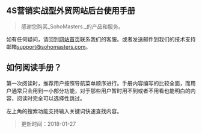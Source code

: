 ## 4S营销实战型外贸网站后台使用手册

> 感谢您购买_SohoMasters._的产品和服务。

如有任何疑问，请回到[网站首页](https://www.sohomasters.com)联系我们的客服。或者发送邮件到我们的技术支持邮箱[support@sohomasters.com](mailto:support@sohomasters.com)。

## 如何阅读手册？

第一次阅读时，推荐用户按照导航菜单顺序进行。手册内容编写的比较全面，而用户通常只会用到一小部分功能，对于那些用户暂时用不到或者不用看也能明白的内容，阅读时完全可以选择性跳过。

左上角的搜索功能支持输入关键词快速查找内容。

> 更新时间：2018-01-27
